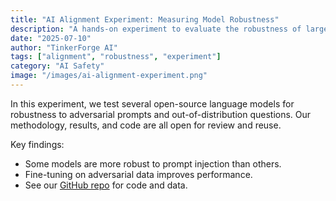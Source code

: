 ```yaml
---
title: "AI Alignment Experiment: Measuring Model Robustness"
description: "A hands-on experiment to evaluate the robustness of large language models to adversarial prompts and distributional shifts."
date: "2025-07-10"
author: "TinkerForge AI"
tags: ["alignment", "robustness", "experiment"]
category: "AI Safety"
image: "/images/ai-alignment-experiment.png"
---
```


In this experiment, we test several open-source language models for robustness to adversarial prompts and out-of-distribution questions. Our methodology, results, and code are all open for review and reuse.

Key findings:
- Some models are more robust to prompt injection than others.
- Fine-tuning on adversarial data improves performance.
- See our [GitHub repo](https://github.com/tinkerforge-ai/ai-alignment-experiment) for code and data.